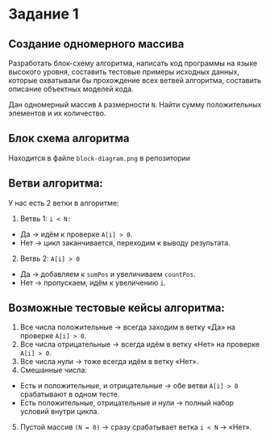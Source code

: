 # Задание 1
## Создание одномерного массива

Разработать блок-схему алгоритма, написать код программы на языке высокого уровня, составить тестовые примеры исходных данных, которые охватывали бы прохождение всех ветвей алгоритма, составить описание объектных моделей кода. 

Дан одномерный массив `А` размерности `N`. Найти сумму положительных элементов и их количество.

## Блок схема алгоритма
Находится в файле `block-diagram.png` в репозитории

## Ветви алгоритма:
У нас есть 2 ветки в алгоритме:
1. Ветвь 1: `i < N:`
* Да → идём к проверке `A[i] > 0`.
* Нет → цикл заканчивается, переходим к выводу результата.


2. Ветвь 2: `A[i] > 0`
* Да → добавляем к `sumPos` и увеличиваем `countPos`.
* Нет → пропускаем, идём к увеличению `i`.

## Возможные тестовые кейсы алгоритма:
1. Все числа положительные → всегда заходим в ветку «Да» на проверке `A[i] > 0`.
2. Все числа отрицательные → всегда идём в ветку «Нет» на проверке `A[i] > 0`.
3. Все числа нули → тоже всегда идём в ветку «Нет».
4. Смешанные числа:
* Есть и положительные, и отрицательные → обе ветви `A[i] > 0` срабатывают в одном тесте.
* Есть положительные, отрицательные и нули → полный набор условий внутри цикла.
5. Пустой массив `(N = 0)` → сразу срабатывает ветка `i < N` → «Нет».
